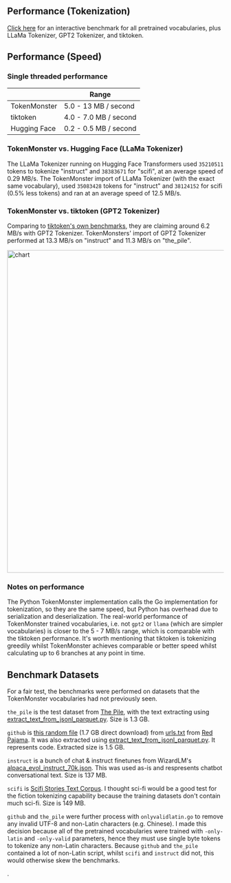 ## Performance (Tokenization)

[Click here](https://bot.co/tokenmonster/benchmark.html) for an interactive benchmark for all pretrained vocabularies, plus LLaMa Tokenizer, GPT2 Tokenizer, and tiktoken.

## Performance (Speed)

### Single threaded performance

|              | Range                |
|--------------|-----------------------|
| TokenMonster | 5.0 - 13 MB / second    |
| tiktoken     | 4.0 - 7.0 MB / second     |
| Hugging Face | 0.2 - 0.5 MB / second |

### TokenMonster vs. Hugging Face (LLaMa Tokenizer)

The LLaMa Tokenizer running on Hugging Face Transformers used `35210511` tokens to tokenize "instruct" and `38383671` for "scifi", at an average speed of 0.29 MB/s. The TokenMonster import of LLaMa Tokenizer (with the exact same vocabulary), used `35083428` tokens for "instruct" and `38124152` for scifi (0.5% less tokens) and ran at an average speed of 12.5 MB/s.

### TokenMonster vs. tiktoken (GPT2 Tokenizer)

Comparing to [tiktoken's own benchmarks](https://github.com/openai/tiktoken#performance), they are claiming around 6.2 MB/s with GPT2 Tokenizer. TokenMonsters' import of GPT2 Tokenizer performed at 13.3 MB/s on "instruct" and 11.3 MB/s on "the_pile".

<img src="https://github.com/alasdairforsythe/tokenmonster/assets/77910352/d3814067-75f4-4787-8367-7c0b094470ef" alt="chart" width="750" />

### Notes on performance

The Python TokenMonster implementation calls the Go implementation for tokenization, so they are the same speed, but Python has overhead due to serialization and deserialization. The real-world performance of TokenMonster trained vocabularies, i.e. not `gpt2` or `llama` (which are simpler vocabularies) is closer to the 5 - 7 MB/s range, which is comparable with the tiktoken performance. It's worth mentioning that tiktoken is tokenizing greedily whilst TokenMonster achieves comparable or better speed whilst calculating up to 6 branches at any point in time.

## Benchmark Datasets

For a fair test, the benchmarks were performed on datasets that the TokenMonster vocabularies had not previously seen.

`the_pile` is the test dataset from [The Pile](https://the-eye.eu/public/AI/pile/), with the text extracting using [extract_text_from_jsonl_parquet.py](/training). Size is 1.3 GB.

`github` is [this random file](https://data.together.xyz/redpajama-data-1T/v1.0.0/github/filtered_a777da5620f1467f8df3616b17d533dc.sampled.jsonl) (1.7 GB direct download) from [urls.txt](https://data.together.xyz/redpajama-data-1T/v1.0.0/urls.txt) from [Red Pajama](https://huggingface.co/datasets/togethercomputer/RedPajama-Data-1T). It was also extracted using [extract_text_from_jsonl_parquet.py](/training). It represents code. Extracted size is 1.5 GB.

`instruct` is a bunch of chat & instruct finetunes from WizardLM's [alpaca_evol_instruct_70k.json](https://huggingface.co/datasets/WizardLM/evol_instruct_70k/tree/main). This was used as-is and respresents chatbot conversational text. Size is 137 MB.

`scifi` is [Scifi Stories Text Corpus](https://www.kaggle.com/datasets/jannesklaas/scifi-stories-text-corpus). I thought sci-fi would be a good test for the fiction tokenizing capability because the training datasets don't contain much sci-fi. Size is 149 MB.

`github` and `the_pile` were further process with `onlyvalidlatin.go` to remove any invalid UTF-8 and non-Latin characters (e.g. Chinese). I made this decision because all of the pretrained vocabularies were trained with `-only-latin` and `-only-valid` parameters, hence they must use single byte tokens to tokenize any non-Latin characters. Because `github` and `the_pile` contained a lot of non-Latin script, whilst `scifi` and `instruct` did not, this would otherwise skew the benchmarks.

.
